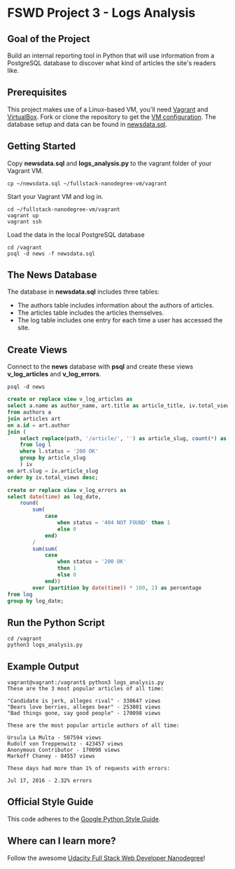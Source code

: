 # FSWD Project 3 - Logs Analysis

## Goal of the Project
Build an internal reporting tool in Python that will use information from a PostgreSQL database to discover what kind of articles the site's readers like.

## Prerequisites
This project makes use of a Linux-based VM, you'll need [Vagrant](https://www.vagrantup.com) and [VirtualBox](https://www.virtualbox.org). Fork or clone the repository to get the [VM configuration](https://github.com/udacity/fullstack-nanodegree-vm).
The database setup and data can be found in [newsdata.sql](https://d17h27t6h515a5.cloudfront.net/topher/2016/August/57b5f748_newsdata/newsdata.zip).

## Getting Started
Copy **newsdata.sql** and **logs_analysis.py** to the vagrant folder of your Vagrant VM.

```Shell
cp ~/newsdata.sql ~/fullstack-nanodegree-vm/vagrant
```

Start your Vagrant VM and log in.

```Shell
cd ~/fullstack-nanodegree-vm/vagrant
vagrant up
vagrant ssh
```

Load the data in the local PostgreSQL database

```Shell
cd /vagrant
psql -d news -f newsdata.sql
```

## The News Database
The database in **newsdata.sql** includes three tables:
* The authors table includes information about the authors of articles.
* The articles table includes the articles themselves.
* The log table includes one entry for each time a user has accessed the site.

## Create Views
Connect to the **news** database with **psql** and create these views **v_log_articles** and **v_log_errors**.

```Shell
psql -d news
````

```SQL
create or replace view v_log_articles as
select a.name as author_name, art.title as article_title, iv.total_views
from authors a
join articles art
on a.id = art.author
join (
	select replace(path, '/article/', '') as article_slug, count(*) as total_views
	from log l
	where l.status = '200 OK'
	group by article_slug
	) iv
on art.slug = iv.article_slug
order by iv.total_views desc;
```

```SQL
create or replace view v_log_errors as
select date(time) as log_date,
	round(
		sum(
			case
				when status = '404 NOT FOUND' then 1
				else 0
			end)
		/
		sum(sum(
			case
				when status = '200 OK'
				then 1
				else 0
			end))
		over (partition by date(time)) * 100, 2) as percentage
from log
group by log_date;
```

## Run the Python Script
```Shell
cd /vagrant
python3 logs_analysis.py
```

## Example Output
```Shell
vagrant@vagrant:/vagrant$ python3 logs_analysis.py
These are the 3 most popular articles of all time:

"Candidate is jerk, alleges rival" - 338647 views
"Bears love berries, alleges bear" - 253801 views
"Bad things gone, say good people" - 170098 views

These are the most popular article authors of all time:

Ursula La Multa - 507594 views
Rudolf von Treppenwitz - 423457 views
Anonymous Contributor - 170098 views
Markoff Chaney - 84557 views

These days had more than 1% of requests with errors:

Jul 17, 2016 - 2.32% errors
```

## Official Style Guide
This code adheres to the [Google Python Style Guide](https://google.github.io/styleguide/pyguide.html).

## Where can I learn more?
Follow the awesome [Udacity Full Stack Web Developer Nanodegree](https://www.udacity.com/course/full-stack-web-developer-nanodegree--nd004)!
